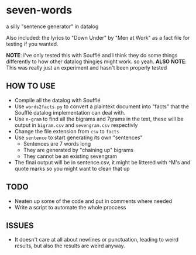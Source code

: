 # seven-words
a silly "sentence generator" in datalog

Also included: the lyrics to "Down Under" by "Men at Work" as a fact file for testing if you wanted.

**NOTE**: I've only tested this with Soufflé and I think they do some things differently to how other datalog thingies might work. so yeah.
**ALSO NOTE**: This was really just an experiment and hasn't been properly tested

## HOW TO USE
* Compile all the datalog with Soufflé
* Use `words2facts.py` to convert a plaintext document into "facts" that the Soufflé datalog implementation can deal with.
* Use `n-gram` to find all the bigrams and 7grams in the text, these will be output in `bigram.csv` and `sevengram.csv` respectivly
* Change the file extension from `csv` to `facts`
* Use `sentence` to start generating its own "sentences"
    * Sentences are 7 words long
    * They are generated by "chaining up" bigrams
    * They cannot be an existing sevengram
* The final output will be in sentence.csv, it might be littered with ^M's and quote marks so you might want to clean that up

## TODO
* Neaten up some of the code and put in comments where needed
* Write a script to automate the whole proccess

## ISSUES
* It doesn't care at all about newlines or punctuation, leading to weird results, but also the results are weird anyway.
